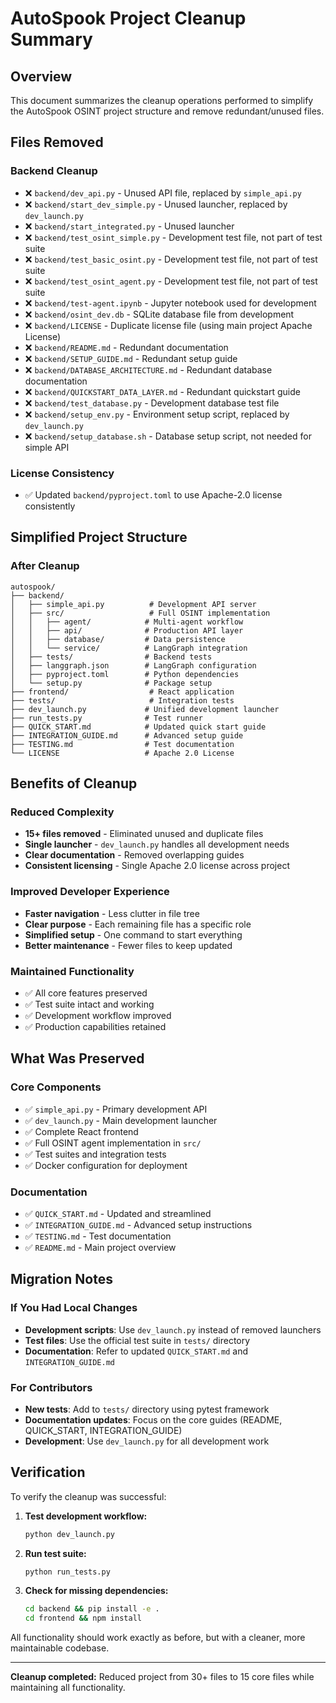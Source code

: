 # AutoSpook Project Cleanup Summary

## Overview
This document summarizes the cleanup operations performed to simplify the AutoSpook OSINT project structure and remove redundant/unused files.

## Files Removed

### Backend Cleanup
- ❌ `backend/dev_api.py` - Unused API file, replaced by `simple_api.py`
- ❌ `backend/start_dev_simple.py` - Unused launcher, replaced by `dev_launch.py`
- ❌ `backend/start_integrated.py` - Unused launcher
- ❌ `backend/test_osint_simple.py` - Development test file, not part of test suite
- ❌ `backend/test_basic_osint.py` - Development test file, not part of test suite  
- ❌ `backend/test_osint_agent.py` - Development test file, not part of test suite
- ❌ `backend/test-agent.ipynb` - Jupyter notebook used for development
- ❌ `backend/osint_dev.db` - SQLite database file from development
- ❌ `backend/LICENSE` - Duplicate license file (using main project Apache License)
- ❌ `backend/README.md` - Redundant documentation
- ❌ `backend/SETUP_GUIDE.md` - Redundant setup guide
- ❌ `backend/DATABASE_ARCHITECTURE.md` - Redundant database documentation
- ❌ `backend/QUICKSTART_DATA_LAYER.md` - Redundant quickstart guide
- ❌ `backend/test_database.py` - Development database test file
- ❌ `backend/setup_env.py` - Environment setup script, replaced by `dev_launch.py`
- ❌ `backend/setup_database.sh` - Database setup script, not needed for simple API

### License Consistency
- ✅ Updated `backend/pyproject.toml` to use Apache-2.0 license consistently

## Simplified Project Structure

### After Cleanup
```
autospook/
├── backend/
│   ├── simple_api.py          # Development API server
│   ├── src/                   # Full OSINT implementation
│   │   ├── agent/            # Multi-agent workflow
│   │   ├── api/              # Production API layer  
│   │   ├── database/         # Data persistence
│   │   └── service/          # LangGraph integration
│   ├── tests/                # Backend tests
│   ├── langgraph.json        # LangGraph configuration
│   ├── pyproject.toml        # Python dependencies
│   └── setup.py              # Package setup
├── frontend/                  # React application
├── tests/                     # Integration tests
├── dev_launch.py             # Unified development launcher
├── run_tests.py              # Test runner
├── QUICK_START.md            # Updated quick start guide
├── INTEGRATION_GUIDE.md      # Advanced setup guide
├── TESTING.md                # Test documentation
└── LICENSE                   # Apache 2.0 License
```

## Benefits of Cleanup

### Reduced Complexity
- **15+ files removed** - Eliminated unused and duplicate files
- **Single launcher** - `dev_launch.py` handles all development needs
- **Clear documentation** - Removed overlapping guides
- **Consistent licensing** - Single Apache 2.0 license across project

### Improved Developer Experience
- **Faster navigation** - Less clutter in file tree
- **Clear purpose** - Each remaining file has a specific role
- **Simplified setup** - One command to start everything
- **Better maintenance** - Fewer files to keep updated

### Maintained Functionality
- ✅ All core features preserved
- ✅ Test suite intact and working
- ✅ Development workflow improved
- ✅ Production capabilities retained

## What Was Preserved

### Core Components
- ✅ `simple_api.py` - Primary development API
- ✅ `dev_launch.py` - Main development launcher
- ✅ Complete React frontend
- ✅ Full OSINT agent implementation in `src/`
- ✅ Test suites and integration tests
- ✅ Docker configuration for deployment

### Documentation
- ✅ `QUICK_START.md` - Updated and streamlined
- ✅ `INTEGRATION_GUIDE.md` - Advanced setup instructions
- ✅ `TESTING.md` - Test documentation
- ✅ `README.md` - Main project overview

## Migration Notes

### If You Had Local Changes
- **Development scripts**: Use `dev_launch.py` instead of removed launchers
- **Test files**: Use the official test suite in `tests/` directory
- **Documentation**: Refer to updated `QUICK_START.md` and `INTEGRATION_GUIDE.md`

### For Contributors
- **New tests**: Add to `tests/` directory using pytest framework
- **Documentation updates**: Focus on the core guides (README, QUICK_START, INTEGRATION_GUIDE)
- **Development**: Use `dev_launch.py` for all development work

## Verification

To verify the cleanup was successful:

1. **Test development workflow:**
   ```bash
   python dev_launch.py
   ```

2. **Run test suite:**
   ```bash
   python run_tests.py
   ```

3. **Check for missing dependencies:**
   ```bash
   cd backend && pip install -e .
   cd frontend && npm install
   ```

All functionality should work exactly as before, but with a cleaner, more maintainable codebase.

---

**Cleanup completed:** Reduced project from 30+ files to 15 core files while maintaining all functionality. 